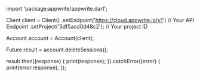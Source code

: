import 'package:appwrite/appwrite.dart';

Client client = Client()
  .setEndpoint('https://cloud.appwrite.io/v1') // Your API Endpoint
  .setProject('5df5acd0d48c2'); // Your project ID

Account account = Account(client);

Future result = account.deleteSessions();

result.then((response) {
  print(response);
}).catchError((error) {
  print(error.response);
});

